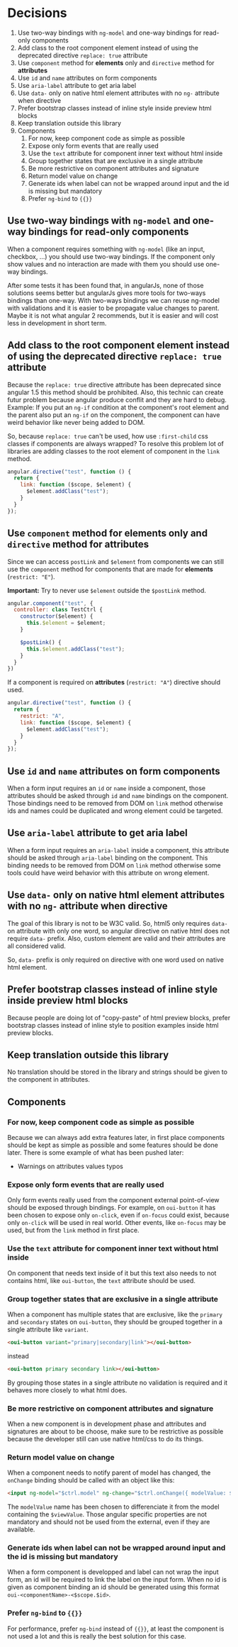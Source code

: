 # Decisions

1. Use two-way bindings with `ng-model` and one-way bindings for read-only components
2. Add class to the root component element instead of using the deprecated directive `replace: true` attribute
3. Use `component` method for **elements** only and `directive` method for **attributes**
4. Use `id` and `name` attributes on form components
5. Use `aria-label` attribute to get aria label
6. Use `data-` only on native html element attributes with no `ng-` attribute when directive
7. Prefer bootstrap classes instead of inline style inside preview html blocks
8. Keep translation outside this library
9. Components
    1. For now, keep component code as simple as possible
    2. Expose only form events that are really used
    3. Use the `text` attribute for component inner text without html inside
    4. Group together states that are exclusive in a single attribute
    5. Be more restrictive on component attributes and signature
    6. Return model value on change
    7. Generate ids when label can not be wrapped around input and the id is missing but mandatory
    8. Prefer `ng-bind` to `{{}}`

## Use two-way bindings with `ng-model` and one-way bindings for read-only components

When a component requires something with `ng-model` (like an input, checkbox, ...) you should use two-way bindings. If the component only show values and no interaction are made with them you should use one-way bindings.

After some tests it has been found that, in angularJs, none of those solutions seems better but angularJs gives more tools for two-ways bindings than one-way. With two-ways bindings we can reuse ng-model with validations and it is easier to be propagate value changes to parent. Maybe it is not what angular 2 recommends, but it is easier and will cost less in development in short term.

## Add class to the root component element instead of using the deprecated directive `replace: true` attribute

Because the `replace: true` directive attribute has been deprecated since angular 1.5 this method should be prohibited. Also, this technic can create futur problem because angular produce conflit and they are hard to debug. Example: If you put an `ng-if` condition at the component's root element and the parent also put an `ng-if` on the component, the component can have weird behavior like never being added to DOM.

So, because `replace: true` can't be used, how use `:first-child` css classes if components are always wrapped? To resolve this problem lot of libraries are adding classes to the root element of component in the `link` method.

```javascript
angular.directive("test", function () {
  return {
    link: function ($scope, $element) {
      $element.addClass("test");
    }
  }
});
```

## Use `component` method for **elements** only and `directive` method for **attributes**

Since we can access `postLink` and `$element` from components we can still use the `component` method for components that are made for **elements** (`restrict: "E"`).

**Important:** Try to never use `$element` outside the `$postLink` method.

```javascript
angular.component("test", {
  controller: class TestCtrl {
    constructor($element) {
      this.$element = $element;
    }

    $postLink() {
      this.$element.addClass("test");
    }
  }
})
```

If a component is required on **attributes** (`restrict: "A"`) directive should used.

```javascript
angular.directive("test", function () {
  return {
    restrict: "A",
    link: function ($scope, $element) {
      $element.addClass("test");
    }
  }
});
```

## Use `id` and `name` attributes on form components

When a form input requires an `id` or `name` inside a component, those attributes should be asked through `id` and `name` bindings on the component. Those bindings need to be removed from DOM on `link` method otherwise ids and names could be duplicated and wrong element could be targeted.

## Use `aria-label` attribute to get aria label

When a form input requires an `aria-label` inside a component, this attribute should be asked through `aria-label` binding on the component. This binding needs to be removed from DOM on `link` method otherwise some tools could have weird behavior with this attribute on wrong element.

## Use `data-` only on native html element attributes with no `ng-` attribute when directive

The goal of this library is not to be W3C valid. So, html5 only requires `data-` on attribute with only one word, so angular directive on native html does not require `data-` prefix. Also, custom element are valid and their attributes are all considered valid.

So, `data-` prefix is only required on directive with one word used on native html element.

## Prefer bootstrap classes instead of inline style inside preview html blocks

Because people are doing lot of "copy-paste" of html preview blocks, prefer bootstrap classes instead of inline style to position examples inside html preview blocks.

## Keep translation outside this library

No translation should be stored in the library and strings should be given to the component in attributes.

## Components

### For now, keep component code as simple as possible

Because we can always add extra features later, in first place components should be kept as simple as possible and some features should be done later. There is some example of what has been pushed later:

* Warnings on attributes values typos

### Expose only form events that are really used

Only form events really used from the component external point-of-view should be exposed through bindings. For example, on `oui-button` it has been chosen to expose only `on-click`, even if `on-focus` could exist, because only `on-click` will be used in real world. Other events, like `on-focus` may be used, but from the `link` method in first place.

### Use the `text` attribute for component inner text without html inside

On component that needs text inside of it but this text also needs to not contains html, like `oui-button`, the `text` attribute should be used.

### Group together states that are exclusive in a single attribute

When a component has multiple states that are exclusive, like the `primary` and `secondary` states on `oui-button`, they should be grouped together in a single attribute like `variant`.

```html
<oui-button variant="primary|secondary|link"></oui-button>
```

instead

```html
<oui-button primary secondary link></oui-button>
```

By grouping those states in a single attribute no validation is required and it behaves more closely to what html does.

### Be more restrictive on component attributes and signature

When a new component is in development phase and attributes and signatures are about to be choose, make sure to be restrictive as possible because the developer still can use native html/css to do its things.

### Return model value on change

When a component needs to notify parent of model has changed, the `onChange` binding should be called with an object like this:

```html
<input ng-model="$ctrl.model" ng-change="$ctrl.onChange({ modelValue: $ctrl.model })">
```

The `modelValue` name has been chosen to differenciate it from the model containing the `$viewValue`. Those angular specific properties are not mandatory and should not be used from the external, even if they are available.

### Generate ids when label can not be wrapped around input and the id is missing but mandatory

When a form component is developped and label can not wrap the input form, an id will be required to link the label on the input form. When no id is given as component binding an id should be generated using this format `oui-<componentName>-<$scope.$id>`.

### Prefer `ng-bind` to `{{}}`

For performance, prefer `ng-bind` instead of `{{}}`, at least the component is not used a lot and this is really the best solution for this case.
